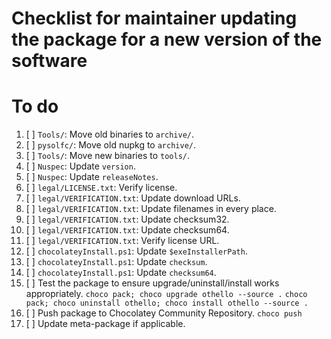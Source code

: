 ﻿# Checklist for maintainer updating the package for a new version of the software

# To do

1. [ ] `Tools/`: Move old binaries to `archive/`.
2. [ ] `pysolfc/`: Move old nupkg to `archive/`.
3. [ ] `Tools/`: Move new binaries to `tools/`.
4. [ ] `Nuspec`: Update `version`.
5. [ ] `Nuspec`: Update `releaseNotes`.
6. [ ] `legal/LICENSE.txt`: Verify license.
7. [ ] `legal/VERIFICATION.txt`: Update download URLs.
8. [ ] `legal/VERIFICATION.txt`: Update filenames in every place.
9. [ ] `legal/VERIFICATION.txt`: Update checksum32.
10. [ ] `legal/VERIFICATION.txt`: Update checksum64.
11. [ ] `legal/VERIFICATION.txt`: Verify license URL.
12. [ ] `chocolateyInstall.ps1`: Update `$exeInstallerPath`.
13. [ ] `chocolateyInstall.ps1`: Update `checksum`.
14. [ ] `chocolateyInstall.ps1`: Update `checksum64`.
15. [ ] Test the package to ensure upgrade/uninstall/install works appropriately.
    `choco pack; choco upgrade othello --source .`
    `choco pack; choco uninstall othello; choco install othello --source .`
16. [ ] Push package to Chocolatey Community Repository.
    `choco push`
17. [ ] Update meta-package if applicable.
